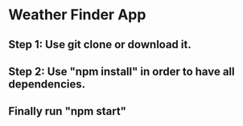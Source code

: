 # Weather Finder App

## Step 1: Use git clone or download it.

## Step 2: Use "npm install" in order to have all dependencies.

## Finally run "npm start"
